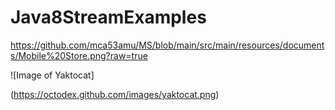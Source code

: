 # Java8StreamExamples

https://github.com/mca53amu/MS/blob/main/src/main/resources/documents/Mobile%20Store.png?raw=true

![Image of Yaktocat]

(https://octodex.github.com/images/yaktocat.png)
